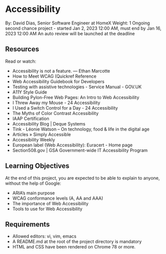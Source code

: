 # Accessibility
 By: David Dias, Senior Software Engineer at HomeX
 Weight: 1
 Ongoing second chance project - started Jan 2, 2023 12:00 AM, must end by Jan 16, 2023 12:00 AM
 An auto review will be launched at the deadline


## Resources
Read or watch:

* Accessibility is not a feature. — Ethan Marcotte
* How to Meet WCAG (Quickref Reference
* Web Accessibility Guidebook for Developers
* Testing with assistive technologies - Service Manual - GOV.UK
* A11Y Style Guide
* Building Pylon-Free Web Pages: An Intro to Web Accessibility
* I Threw Away my Mouse - 24 Accessibility
* I Used a Switch Control for a Day - 24 Accessibility
* The Myths of Color Contrast Accessibility
* IAAP Certification
* Accessibility Blog | Deque Systems
* Tink - Léonie Watson – On technology, food & life in the digital age
* Articles » Simply Accessible
* Accessibility Weekly
* European label (Web Accessibility): Euracert - Home page
* Section508.gov | GSA Government-wide IT Accessibility Program

## Learning Objectives
At the end of this project, you are expected to be able to explain to anyone, without the help of Google:

* ARIA’s main purpose
* WCAG conformance levels (A, AA and AAA)
* The importance of Web Accessibility
* Tools to use for Web Accessibility

## Requirements

* Allowed editors: vi, vim, emacs
* A README.md at the root of the project directory is mandatory
* HTML and CSS have been rendered on Chrome 78 or more.